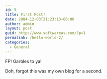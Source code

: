 ```yaml
---
id: 5
title: First Post!
date: 2004-12-03T21:23:13+00:00
author: admin
layout: post
guid: http://www.softwareas.com/?p=1
permalink: /hello-world-2/
categories:
  - General
---
```

<p>FP! Garbles to ya!

<p>Doh, forgot this was my own blog for a second.</p></p>